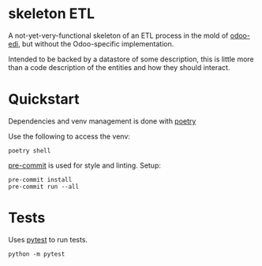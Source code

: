 # skeleton ETL

A not-yet-very-functional skeleton of an ETL process in the mold of
[odoo-edi](https://github.com/mcb30/odoo-edi), but without the Odoo-specific
implementation.

Intended to be backed by a datastore of some description, this is little more
than a code description of the entities and how they should interact.

# Quickstart

Dependencies and venv management is done with [poetry](https://python-poetry.org/)

Use the following to access the venv:
```shell
poetry shell
```

[pre-commit](https://pre-commit.com/) is used for style and linting. Setup:
```shell
pre-commit install
pre-commit run --all
```

# Tests

Uses [pytest](https://docs.pytest.org/en/stable/) to run tests.
```shell
python -m pytest
```

